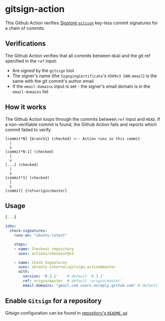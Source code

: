 # gitsign-action

This Github Action verifies [Sigstore `gitsign`](https://github.com/sigstore/gitsign) key-less commit signatures for a chain of commits.

## Verifications

The Github Action verifies that all commits between `HEAD` and the git ref specified in the `ref` input:

* Are *signed* by the `gitsign` tool
* The signer's name (the `SigngingCertificate`'s `X509v3 SAN:email`) is the same with the git commit's author email
* If the `email-domains` input is set - the signer's email domain is in the `email-domains` list

## How it works

The Github Action loops through the commits between `ref` input and `HEAD`.
If a non-verifiable commit is found, the Github Action fails and reports which commit failed to verify.

```
[commit*N] {branch1} (checked) <-- Action runs in this commit
  |
  v
[commit*N-1] (checked)
  |
  v
[...] (checked)
  |
  v
[commit*1] (checked)
  |
  v
[commit] {ref=origin/master} 
```

## Usage

```yaml
[...]

jobs:
  check-signatures:
    runs-on: "ubuntu-latest"

    steps:
    - name: Checkout repository
      uses: actions/checkout@v3

    - name: Check Signatures
      uses: skroutz-internal/gitsign-action@master
      with:
      	version: '0.3.1'	# default '0.3.1'
        ref: origin/master	# default 'origin/master'
        email-domains: "gmail.com users.noreply.github.com" # default ''

```

## Enable `Gitsign` for a repository

Gitsign configuration can be found in [repository's `README.md`](https://github.com/sigstore/gitsign#configuration)
